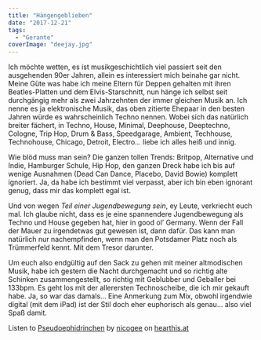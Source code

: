 ```yaml
---
title: "Hängengeblieben"
date: "2017-12-21"
tags:
  - "Gerante"
coverImage: "deejay.jpg"
---
```


Ich möchte wetten, es ist musikgeschichtlich viel passiert seit den ausgehenden 90er Jahren, allein es interessiert mich beinahe gar nicht. Meine Güte was habe ich meine Eltern für Deppen gehalten mit ihren Beatles-Platten und dem Elvis-Starschnitt, nun hänge ich selbst seit durchgängig mehr als zwei Jahrzehnten der immer gleichen Musik an. Ich nenne es ja elektronische Musik, das oben zitierte Ehepaar in den besten Jahren würde es wahrscheinlich Techno nennen. Wobei sich das natürlich breiter fächert, in Techno, House, Minimal, Deephouse, Deeptechno, Cologne, Trip Hop, Drum & Bass, Speedgarage, Ambient, Techhouse, Technohouse, Chicago, Detroit, Electro… liebe ich alles heiß und innig.

Wie blöd muss man sein? Die ganzen tollen Trends: Britpop, Alternative und Indie, Hamburger Schule, Hip Hop, den ganzen Dreck habe ich bis auf wenige Ausnahmen (Dead Can Dance, Placebo, David Bowie) komplett ignoriert. Ja, da habe ich bestimmt viel verpasst, aber ich bin eben ignorant genug, dass mir das komplett egal ist.

Und von wegen _Teil einer Jugendbewegung sein_, ey Leute, verkriecht euch mal. Ich glaube nicht, dass es je eine spannendere Jugendbewegung als Techno und House gegeben hat, hier in good ol’ Germany. Wenn der Fall der Mauer zu irgendetwas gut gewesen ist, dann dafür. Das kann man natürlich nur nachempfinden, wenn man den Potsdamer Platz noch als Trümmerfeld kennt. Mit dem Tresor darunter.

Um euch also endgültig auf den Sack zu gehen mit meiner altmodischen Musik, habe ich gestern die Nacht durchgemacht und so richtig alte Schinken zusammengestellt, so richtig mit Geblubber und Geballer bei 133bpm. Es geht los mit der allerersten Technoscheibe, die ich mir gekauft habe. Ja, so war das damals… Eine Anmerkung zum Mix, obwohl irgendwie digital (mit dem iPad) ist der Stil doch eher euphorisch als genau… also viel Spaß damit.

<p>Listen to <a href="https://hearthis.at/nicogee-mj/pseudoephidrinchen/">Pseudoephidrinchen</a> <span>by</span> <a href="https://hearthis.at/nicogee-mj/">nicogee</a> <span>on</span> <a href="https://hearthis.at/">hearthis.at</a></p>
